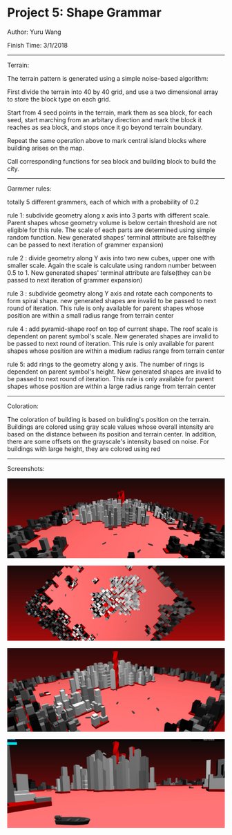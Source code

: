 
# Project 5: Shape Grammar

Author: Yuru Wang

Finish Time: 3/1/2018

-------------------------------------------------------------------------------------------------------------------------------------

Terrain:

The terrain pattern is generated using a simple noise-based algorithm:

First divide the terrain into 40 by 40 grid, and use a two dimensional array to store the block type on each grid.

Start from 4 seed points in the terrain, mark them as sea block, for each seed, start marching from an arbitary direction and mark the block it reaches as sea block, and stops once it go beyond terrain boundary.

Repeat the same operation above to mark central island blocks where building arises on the map.   

Call corresponding functions for sea block and building block to build the city.

------------------------------------------------------------------------------------------------------------------------------------


Garmmer rules:

totally 5 different grammers, each of which with a probability of 0.2

rule 1: subdivide geometry along x axis into 3 parts with different scale. Parent shapes whose geometry volume is below certain threshold are not eligible for this rule. The scale of each parts are determined using simple random function. New generated shapes' terminal attribute are false(they can be passed to next iteration of grammer expansion)

rule 2 : divide geometry along Y axis into two new cubes, upper one with smaller scale. Again the scale is calculate using random number between 0.5 to 1. New generated shapes' terminal attribute are false(they can be passed to next iteration of grammer expansion)

rule 3 : subdivide geometry along Y axis and rotate each components to form spiral shape. new generated shapes are invalid to be passed to next round of iteration. This rule is only available for parent shapes whose position are within a small radius range from terrain center

rule 4 : add pyramid-shape roof on top of current shape. The roof scale is dependent on parent symbol's scale. New generated shapes are invalid to be passed to next round of iteration. This rule is only available for parent shapes whose position are within a medium radius range from terrain center

rule 5: add rings to the geometry along y axis. The number of rings is dependent on parent symbol's height. New generated shapes are invalid to be passed to next round of iteration. This rule is only available for parent shapes whose position are within a large radius range from terrain center


----------------------------------------------------------------------------------------------------------------------------------------

Coloration:

The coloration of building is based on building's position on the terrain. Buildings are colored using gray scale values whose overall intensity are based on the distance between its position and terrain center. In addition, there are some offsets on the grayscale's intensity based on noise. For buildings with large height, they are colored using red


-------------------------------------------------------------------------------------------------------------------------------------

Screenshots:

![image1](src/screenshots/4.jpg "Title")

![image2](src/screenshots/1.jpg "Title")

![image3](src/screenshots/3.jpg "Title")

![image4](src/screenshots/2.jpg "Title")
